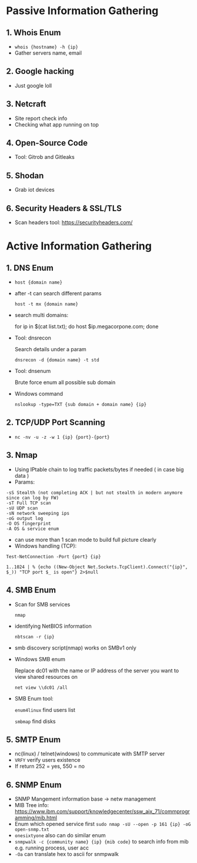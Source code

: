 # Passive Information Gathering
## 1. Whois Enum
- ``` whois {hostname} -h {ip} ```
- Gather servers name, email
## 2. Google hacking
- Just google loll
## 3. Netcraft
- Site report check info
- Checking what app running on top
## 4. Open-Source Code
- Tool: Gitrob and Gitleaks
## 5. Shodan
- Grab iot devices
## 6. Security Headers & SSL/TLS
- Scan headers tool: https://securityheaders.com/ 

# Active Information Gathering
## 1. DNS Enum

- ``` host {domain name} ```
- after -t can search different params 

  ``` host -t mx {domain name} ```
  
- search multi domains:

  for ip in $(cat list.txt); do host $ip.megacorpone.com; done

- Tool: dnsrecon 
    
    Search details under a param

    ``` dnsrecon -d {domain name} -t std ```
- Tool: dnsenum

    Brute force enum all possible sub domain

- Windows command

    ``` nslookup -type=TXT {sub domain + domain name} {ip} ```

## 2. TCP/UDP Port Scanning
- ``` nc -nv -u -z -w 1 {ip} {port}-{port} ```

## 3. Nmap
- Using IPtable chain to log traffic packets/bytes if needed ( in case big data )
- Params:
``` 
-sS Stealth (not completing ACK | but not stealth in modern anymore since can log by FW)
-sT Full TCP scan
-sU UDP scan
-sN network sweeping ips
-oG output log
-O OS fingerprint 
-A OS & service enum
```
- can use more than 1 scan mode to build full picture clearly
- Windows handling (TCP):
```
Test-NetConnection -Port {port} {ip}

1..1024 | % {echo ((New-Object Net.Sockets.TcpClient).Connect("{ip}", $_)) "TCP port $_ is open"} 2>$null
```
## 4. SMB Enum
- Scan for SMB services

  ``` nmap ```
- identifying NetBIOS information
  
  ``` nbtscan -r {ip} ```

- smb discovery script(nmap) works on SMBv1 only

- Windows SMB enum
  
  Replace dc01 with the name or IP address of the server you want to view shared resources on

  ``` net view \\dc01 /all ```

- SMB Enum tool:
  
  ``` enum4linux ``` find users list

  ``` smbmap ``` find disks

## 5. SMTP Enum

- nc(linux) / telnet(windows) to communicate with SMTP server
- ``` VRFY ``` verify users existence
- If return 252 = yes, 550 = no

## 6. SNMP Enum

- SNMP Mangement information base -> netw management
- MIB Tree info: https://www.ibm.com/support/knowledgecenter/ssw_aix_71/commprogramming/mib.html
- Enum which opened service first ``` sudo nmap -sU --open -p 161 {ip} -oG open-snmp.txt ``` 
- ``` onesixtyone ``` also can do similar enum
- ``` snmpwalk -c {community name} {ip} {mib code} ``` to search info from mib e.g. running process, user acc
- ``` -Oa ``` can translate hex to ascii for snmpwalk 